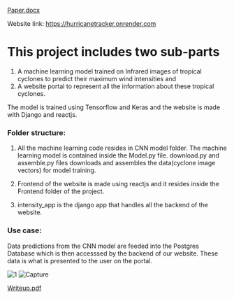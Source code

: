 [Paper.docx](https://github.com/yashd26/cyclone-intensity-using-CNN/files/13478239/ResearchPaper.1.docx)

Website link: https://hurricanetracker.onrender.com
# This project includes two sub-parts

1. A machine learning model trained on Infrared images of tropical cyclones to predict their maximum wind intensities and
2. A website portal to represent all the information about these tropical cyclones.

The model is trained using Tensorflow and Keras and the website is made with Django and reactjs.

### Folder structure:

1. All the machine learning code resides in CNN model folder. The machine learning model is contained inside the Model.py file. download.py and assemble.py files downloads and assembles the data(cyclone image vectors) for model training.

2. Frontend of the website is made using reactjs and it resides inside the Frontend folder of the project.

3. intensity_app is the django app that handles all the backend of the website.

### Use case:

Data predictions from the CNN model are feeded into the Postgres Database which is then accesssed by the backend of our website. These data is what is presented to the user on the portal.

![1](https://user-images.githubusercontent.com/65943606/177590658-766f4de6-a1e2-4776-8afc-b9202032e0d5.JPG)
![Capture](https://user-images.githubusercontent.com/65943606/177590673-e352dbcb-628e-4aa2-b19a-e2efabbef807.JPG)

[Writeup.pdf](https://github.com/yashd26/cyclone-intensity-using-CNN/files/10404152/IISFdoc_removed.pdf)
